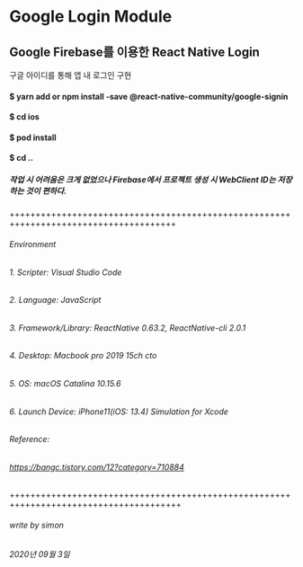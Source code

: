 Google Login Module
===================

Google Firebase를 이용한 React Native Login
-----------------------------------------

구글 아이디를 통해 앱 내 로그인 구현

#### $ yarn add or npm install -save @react-native-community/google-signin
#### $ cd ios 
#### $ pod install 
#### $ cd ..

##### 작업 시 어려움은 크게 없었으나 Firebase에서 프로젝트 생성 시 WebClient ID는 저장하는 것이 편하다. 


++++++++++++++++++++++++++++++++++++++++++++++++++++++++++++++++++++++++++++++++++++++
###### Environment

###### 1. Scripter: Visual Studio Code
###### 2. Language: JavaScript
###### 3. Framework/Library: ReactNative 0.63.2, ReactNative-cli 2.0.1
###### 4. Desktop: Macbook pro 2019 15ch cto
###### 5. OS: macOS Catalina 10.15.6
###### 6. Launch Device: iPhone11(iOS: 13.4) Simulation for Xcode

###### Reference: 
###### <https://bangc.tistory.com/12?category=710884>


+++++++++++++++++++++++++++++++++++++++++++++++++++++++++++++++++++++++++++++++++++++++
###### write by simon

###### 2020년 09월 3일

